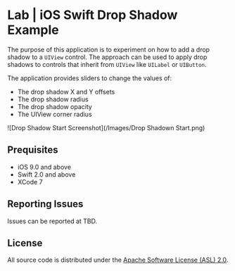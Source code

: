 # Lab | iOS Swift Drop Shadow Example

The purpose of this application is to experiment on how to add a drop shadow to a ```UIView``` control. The approach can be used to apply drop shadows to controls that inherit from ```UIView``` like ```UILabel``` or ```UIButton```.

The application provides sliders to change the values of:

- The drop shadow X and Y offsets
- The drop shadow radius
- The drop shadow opacity
- The UIView corner radius

![Drop Shadow Start Screenshot](/Images/Drop Shadown Start.png)

## Prequisites

- iOS 9.0 and above
- Swift 2.0 and above
- XCode 7

## Reporting Issues

Issues can be reported at TBD.

## License

All source code is distributed under the [Apache Software License (ASL) 2.0](LICENSE).
